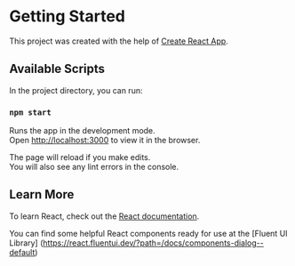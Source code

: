 # Getting Started

This project was created with the help of [Create React App](https://github.com/facebook/create-react-app).

## Available Scripts

In the project directory, you can run:

### `npm start`

Runs the app in the development mode.\
Open [http://localhost:3000](http://localhost:3000) to view it in the browser.

The page will reload if you make edits.\
You will also see any lint errors in the console.


## Learn More

To learn React, check out the [React documentation](https://reactjs.org/).

You can find some helpful React components ready for use at the [Fluent UI Library] (https://react.fluentui.dev/?path=/docs/components-dialog--default)
